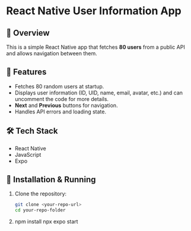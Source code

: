 # React Native User Information App

## 📌 Overview
This is a simple React Native app that fetches **80 users** from a public API and allows navigation between them.

## 🚀 Features
- Fetches 80 random users at startup.
- Displays user information (ID, UID, name, email, avatar, etc.) and can uncomment the code for more details.
- **Next** and **Previous** buttons for navigation.
- Handles API errors and loading state.

## 🛠️ Tech Stack
- React Native
- JavaScript
- Expo

## 📌 Installation & Running
1. Clone the repository:
   ```sh
   git clone <your-repo-url>
   cd your-repo-folder

2. npm install
   npx expo start

